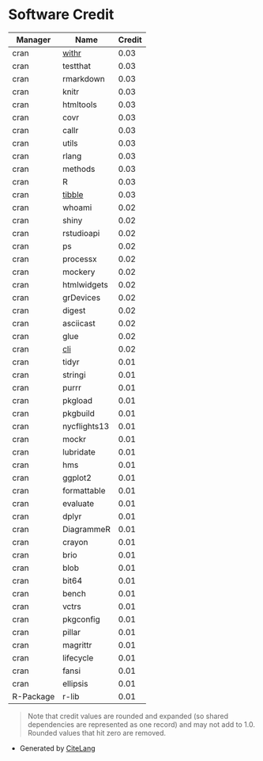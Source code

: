 # Software Credit

<!--citelang start-->
|Manager|Name|Credit|
|-------|----|------|
|cran|[withr](https://withr.r-lib.org)|0.03|
|cran|testthat|0.03|
|cran|rmarkdown|0.03|
|cran|knitr|0.03|
|cran|htmltools|0.03|
|cran|covr|0.03|
|cran|callr|0.03|
|cran|utils|0.03|
|cran|rlang|0.03|
|cran|methods|0.03|
|cran|R|0.03|
|cran|[tibble](https://tibble.tidyverse.org/)|0.03|
|cran|whoami|0.02|
|cran|shiny|0.02|
|cran|rstudioapi|0.02|
|cran|ps|0.02|
|cran|processx|0.02|
|cran|mockery|0.02|
|cran|htmlwidgets|0.02|
|cran|grDevices|0.02|
|cran|digest|0.02|
|cran|asciicast|0.02|
|cran|glue|0.02|
|cran|[cli](https://cli.r-lib.org)|0.02|
|cran|tidyr|0.01|
|cran|stringi|0.01|
|cran|purrr|0.01|
|cran|pkgload|0.01|
|cran|pkgbuild|0.01|
|cran|nycflights13|0.01|
|cran|mockr|0.01|
|cran|lubridate|0.01|
|cran|hms|0.01|
|cran|ggplot2|0.01|
|cran|formattable|0.01|
|cran|evaluate|0.01|
|cran|dplyr|0.01|
|cran|DiagrammeR|0.01|
|cran|crayon|0.01|
|cran|brio|0.01|
|cran|blob|0.01|
|cran|bit64|0.01|
|cran|bench|0.01|
|cran|vctrs|0.01|
|cran|pkgconfig|0.01|
|cran|pillar|0.01|
|cran|magrittr|0.01|
|cran|lifecycle|0.01|
|cran|fansi|0.01|
|cran|ellipsis|0.01|
|R-Package|r-lib|0.01|


> Note that credit values are rounded and expanded (so shared dependencies are represented as one record) and may not add to 1.0. Rounded values that hit zero are removed.

<!--citelang end-->

- Generated by [CiteLang](https://github.com/vsoch/citelang)

